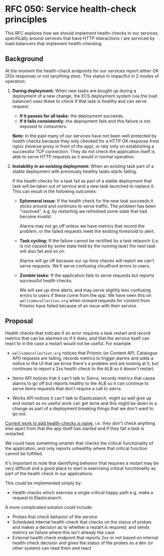 # RFC 050: Service health-check principles

This RFC explores how we should implement health-checks in our services, specifically around services that have HTTP interactions / are serviced by load-balancers that implement health-checking.

## Background

At the moment the health-check endpoints for our services report either OK (20x response) or not (anything else). This status in impactful in 2 modes of operation:

1. **During deployment:** When new tasks are bought up during a deployment of a new change, the ECS deployment system (via the load balancer) uses these to check if that task is healthy and can serve request.

    - **If it passes for all tasks:** the deployment succeeds.
    - **If it fails consistently:** the deployment fails and this failure is not exposed to consumers.

    **Note:** In the past many of our services have not been well protected by health checks because they only checked for a HTTP OK response from nginx (reverse proxy in front of the app), or rely only on establishing a successful TCP connection. They do not check the application itself is able to serve HTTP requests as it would in normal operation.

2. **Instability in an existing deployment:** When an existing task part of a stable deployment with previously healthy tasks starts failing.

    If the health checks for a task fail as part of a stable deployment that task will be taken out of service and a new task launched to replace it. This can result in the following outcomes:

      - **Ephemeral issue:** If the health check for the new task succeeds it sticks around and continues to serve traffic. The problem has been "resolved", e.g. by restarting we refreshed some state that had become invalid.
        
        Alarms may not go off unless we have metrics that record the problem, or the failed requests meet the existing threshold to alert.

      - **Task cycling:** If the failure cannot be rectified by a task relaunch (i.e. is not caused by some state held by the running task) the next task will also fail and so on. 
      
        Alarms will go off because our up-time checks will report we can't serve requests. We'll serve confusing cloudfront errors to users.

      - **Zombie tasks:** If the application fails to serve requests but reports successful health checks.
      
        We will see up-time alerts, and may serve slightly less confusing errors to users if these come from the app. We have seen this on `wellcomecollection.org` when onward requests for content from Prismic have failed because of an issue with their service.
  

## Proposal

Health checks that indicate if an error requires a task restart and record metrics that can be alarmed on if it does, and that the service itself can react to in the case a restart would not be useful. For example:

- `wellcomecollection.org` notices that Prismic (or Content API, Catalogue API) requests are failing, records metrics to trigger alarms and adds a notice to the UI that we know there's a problem and are looking at it, but continues to report a 2xx health check to the ALB so it doesn't restart.

- Items API notices that it can't talk to Sierra, records metrics that cause alarms to go off but reports healthy to the ALB so it can continue to serve items requests that don't require a call to sierra.

- Works API notices it can't talk to Elasticsearch, might as well give up and restart as no useful work can get done and this might be down to a change as part of a deployment breaking things that we don't want to go out.

[Current work to add health-checks is naive](https://github.com/wellcomecollection/wellcomecollection.org/issues/10545), i.e. they don't check anything else apart from that the app itself has started and if they fail a task is restarted. 

We could have something smarter that checks the critical functionality of the application, and only reports unhealthy where that critical function cannot be fulfilled. 

It's important to note that identifying behavior that requires a restart may be very difficult and a good place to start is exercising critical functionality as part of the health check in our applications.

This could be implemented simply by:

- Health checks which exercise a single critical happy path e.g. make a request to Elasticsearch.

A more complicated solution could include:

- Probes that check behavior of the service
- Scheduled internal health-check that checks on the status of probes and makes a decision as to whether a restart is required, and sends metrics on failure where this isn't already the case
- External health check endpoint that reports 2xx or not based on internal health-check decision and gives the status of the probes so a dev (or other system) can read them and react
